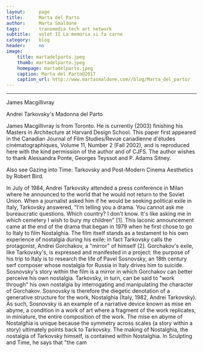 ```yaml
---
layout:     page
title:      Marta del Parto
author:     Marta Smaldone
tags: 		transmedia tech art network
subtitle:  	volet II La memoria si fa carne
category:   blog
header:     no
image:
    title: martadelparto.jpeg
    thumb: martadelparto.jpeg
    homepage: martadelparto.jpeg
    caption: Marta del Parto@2017
    caption_url: http://www.martasmaldone.com//blog/Marta_del_parto/
---
```

<!-- Start Writing Below in Markdown -->



---

James Macgillivray

Andrei Tarkovsky's Madonna del Parto

James Macgillivray is from Toronto. He is currently (2003) finishing his Masters in Architecture at Harvard Design School. This paper first appeared in the Canadian Journal of Film Studies/Revue canadienne d'études cinématographiques, Volume 11, Number 2 (Fall 2002), and is reproduced here with the kind permission of the author and of CJFS. The author wishes to thank Alessandra Ponte, Georges Teyssot and P. Adams Sitney.

Also see Gazing into Time: Tarkovsky and Post-Modern Cinema Aesthetics by Robert Bird.

In July of 1984, Andrei Tarkovsky attended a press conference in Milan where he announced to the world that he would not return to the Soviet Union. When a journalist asked him if he would be seeking political exile in Italy, Tarkovsky answered, "I'm telling you a drama. You cannot ask me bureaucratic questions. Which country? I don't know. It's like asking me in which cemetery I wish to bury my children" [1]. This laconic announcement came at the end of the drama that began in 1979 when he first chose to go to Italy to film Nostalghia. The film itself stands as a testament to his own experience of nostalgia during his exile; in fact Tarkovsky calls the protagonist, Andrei Gorchakov, a "mirror" of himself [2].
Gorchakov's exile, like Tarkovsky's, is expressed and manifested in a project: the purpose of his trip to Italy is to research the life of Pavel Sosnovsky, an 18th century serf composer whose nostalgia for Russia in Italy drives him to suicide. Sosnovsky's story within the film is a mirror in which Gorchakov can better perceive his own nostalgia. Tarkovsky, in turn, can be said to "work through" his own nostalgia by interrogating and manipulating the character of Gorchakov. Sosnovsky is therefore the diegetic denotation of a generative structure for the work, Nostalghia (Italy, 1982, Andrei Tarkovsky). As such, Sosnovsky is an example of a narrative device known as mise en abyme, a condition in a work of art where a fragment of the work replicates, in miniature, the entire composition of the work. The mise en abyme of Nostalghia is unique because the symmetry across scales (a story within a story) ultimately points back to Tarkovsky. The making of Nostalghia, the nostalgia of Tarkovsky himself, is contained within Nostalghia. In Sculpting and Time, he says that "the cam


